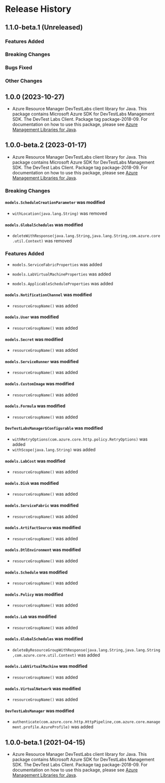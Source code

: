 # Release History

## 1.1.0-beta.1 (Unreleased)

### Features Added

### Breaking Changes

### Bugs Fixed

### Other Changes

## 1.0.0 (2023-10-27)

- Azure Resource Manager DevTestLabs client library for Java. This package contains Microsoft Azure SDK for DevTestLabs Management SDK. The DevTest Labs Client. Package tag package-2018-09. For documentation on how to use this package, please see [Azure Management Libraries for Java](https://aka.ms/azsdk/java/mgmt).

## 1.0.0-beta.2 (2023-01-17)

- Azure Resource Manager DevTestLabs client library for Java. This package contains Microsoft Azure SDK for DevTestLabs Management SDK. The DevTest Labs Client. Package tag package-2018-09. For documentation on how to use this package, please see [Azure Management Libraries for Java](https://aka.ms/azsdk/java/mgmt).

### Breaking Changes

#### `models.ScheduleCreationParameter` was modified

* `withLocation(java.lang.String)` was removed

#### `models.GlobalSchedules` was modified

* `deleteWithResponse(java.lang.String,java.lang.String,com.azure.core.util.Context)` was removed

### Features Added

* `models.ServiceFabricProperties` was added

* `models.LabVirtualMachineProperties` was added

* `models.ApplicableScheduleProperties` was added

#### `models.NotificationChannel` was modified

* `resourceGroupName()` was added

#### `models.User` was modified

* `resourceGroupName()` was added

#### `models.Secret` was modified

* `resourceGroupName()` was added

#### `models.ServiceRunner` was modified

* `resourceGroupName()` was added

#### `models.CustomImage` was modified

* `resourceGroupName()` was added

#### `models.Formula` was modified

* `resourceGroupName()` was added

#### `DevTestLabsManager$Configurable` was modified

* `withRetryOptions(com.azure.core.http.policy.RetryOptions)` was added
* `withScope(java.lang.String)` was added

#### `models.LabCost` was modified

* `resourceGroupName()` was added

#### `models.Disk` was modified

* `resourceGroupName()` was added

#### `models.ServiceFabric` was modified

* `resourceGroupName()` was added

#### `models.ArtifactSource` was modified

* `resourceGroupName()` was added

#### `models.DtlEnvironment` was modified

* `resourceGroupName()` was added

#### `models.Schedule` was modified

* `resourceGroupName()` was added

#### `models.Policy` was modified

* `resourceGroupName()` was added

#### `models.Lab` was modified

* `resourceGroupName()` was added

#### `models.GlobalSchedules` was modified

* `deleteByResourceGroupWithResponse(java.lang.String,java.lang.String,com.azure.core.util.Context)` was added

#### `models.LabVirtualMachine` was modified

* `resourceGroupName()` was added

#### `models.VirtualNetwork` was modified

* `resourceGroupName()` was added

#### `DevTestLabsManager` was modified

* `authenticate(com.azure.core.http.HttpPipeline,com.azure.core.management.profile.AzureProfile)` was added

## 1.0.0-beta.1 (2021-04-15)

- Azure Resource Manager DevTestLabs client library for Java. This package contains Microsoft Azure SDK for DevTestLabs Management SDK. The DevTest Labs Client. Package tag package-2018-09. For documentation on how to use this package, please see [Azure Management Libraries for Java](https://aka.ms/azsdk/java/mgmt).

